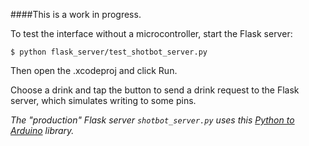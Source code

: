 ####This is a work in progress.

To test the interface without a microcontroller, start the Flask server:

    $ python flask_server/test_shotbot_server.py

Then open the .xcodeproj and click Run.

Choose a drink and tap the button to send a drink request to the Flask server, which simulates writing to some pins.

_The "production" Flask server `shotbot_server.py` uses this [Python to Arduino](https://github.com/HashNuke/Python-Arduino-Prototyping-API) library._